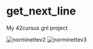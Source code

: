 # get_next_line
My 42cursus gnl project

![norminettev2](https://github.com/TheRealHoko/get_next_line/workflows/norminettev2/badge.svg)
![norminettev3](https://github.com/TheRealHoko/get_next_line/workflows/norminettev3/badge.svg)
